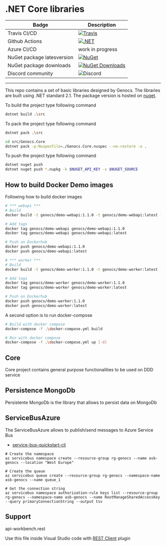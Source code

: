 # .NET Core libraries 



| Badge                      | Description                    |
| -------------------------- | ------------------------------ |
| Travis CI/CD               | [![Travis](https://travis-ci.org/Genocs/genocs-library.svg?branch=master)](https://travis-ci.org/Genocs/genocs-library)       |
| Github Actions             | [![.NET](https://github.com/Genocs/genocs-library/actions/workflows/build_and_test.yml/badge.svg)](https://github.com/Genocs/genocs-library/actions/workflows/build_and_test.yml)     |
| Azure CI/CD                | work in progress |
| NuGet package latesversion | [![NuGet](https://img.shields.io/badge/nuget-v2.4.0-blue)](https://www.nuget.org/packages/Genocs.Core) |
| NuGet package downloads    | [![NuGet Downloads](https://img.shields.io/nuget/dt/Genocs.Core.svg)](https://www.nuget.org/packages/Genocs.Core) |
| Discord community          | ![Discord](https://dcbadge.vercel.app/api/shield/461057072054927361?style=flat-square)  |


----

This repo contains a set of basic libraries designed by Genocs. The libraries are built using .NET standard 2.1. The package version is hosted on [nuget](https://www.nuget.org/packages).


To build the project type following command
``` bash
dotnet build .\src
```

To pack the project type following command
``` bash
dotnet pack .\src

cd src/Genocs.Core
dotnet pack -p:NuspecFile=./Genocs.Core.nuspec --no-restore -o .
```


To push the project type following command
``` bash
dotnet nuget push
dotnet nuget push *.nupkg -k $NUGET_API_KEY -s $NUGET_SOURCE
```

## How to build Docker Demo images

Following how to build docker images
``` bash
# *** webapi ***
# Build
docker build -t genocs/demo-webapi:1.1.0 -t genocs/demo-webapi:latest -f .\webapi.dockerfile .

# Add tags
docker tag genocs/demo-webapi genocs/demo-webapi:1.1.0
docker tag genocs/demo-webapi genocs/demo-webapi:latest

# Push on Dockerhub
docker push genocs/demo-webapi:1.1.0
docker push genocs/demo-webapi:latest

# *** worker ***
# Build
docker build -t genocs/demo-worker:1.1.0 -t genocs/demo-worker:latest -f .\worker.dockerfile .

# Add tags
docker tag genocs/demo-worker genocs/demo-worker:1.1.0
docker tag genocs/demo-worker genocs/demo-worker:latest

# Push on Dockerhub
docker push genocs/demo-worker:1.1.0
docker push genocs/demo-worker:latest
```

A second option is to run docker-compose
``` bash
# Build with docker compose
docker-compose -f .\docker-compose.yml build

# Run with docker compose
docker-compose -f .\docker-compose.yml up [-d]
```

## Core

Core project contains general purpose functionalities to be used on DDD service

## Persistence MongoDb

Persistente  MongoDb is the library that allows to persist data on MongoDb

## ServiceBusAzure
The ServiceBusAzure allows to publish/send messages to Azure Service Bus

- [service-bus-quickstart-cli](https://docs.microsoft.com/en-us/azure/service-bus-messaging/service-bus-quickstart-cli)


``` PS
# Create the namespace
az servicebus namespace create --resource-group rg-genocs --name asb-genocs --location "West Europe"

# Create the queue
az servicebus queue create --resource-group rg-genocs --namespace-name asb-genocs --name queue_1

# Get the connection string
az servicebus namespace authorization-rule keys list --resource-group rg-genocs --namespace-name asb-genocs --name RootManageSharedAccessKey --query primaryConnectionString --output tsv 

```


## Support

api-workbench.rest

Use this file inside Visual Studio code with [REST Client](https://marketplace.visualstudio.com/items?itemName=humao.rest-client) plugin 

